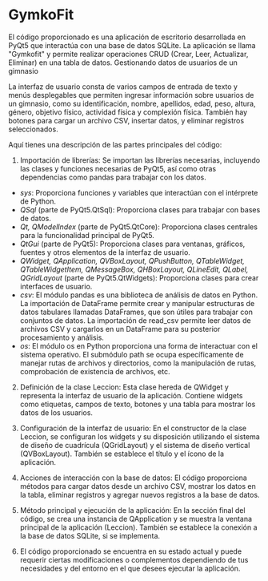 # GymkoFit

El código proporcionado es una aplicación de escritorio desarrollada en PyQt5 que interactúa con una base de datos SQLite. La aplicación se llama "Gymkofit" y permite realizar operaciones CRUD (Crear, Leer, Actualizar, Eliminar) en una tabla de datos. Gestionando datos de usuarios de un gimnasio

La interfaz de usuario consta de varios campos de entrada de texto y menús desplegables que permiten ingresar información sobre usuarios de un gimnasio, como su identificación, nombre, apellidos, edad, peso, altura, género, objetivo físico, actividad física y complexión física. También hay botones para cargar un archivo CSV, insertar datos, y eliminar registros seleccionados.

Aquí tienes una descripción de las partes principales del código:

1. Importación de librerías: Se importan las librerías necesarias, incluyendo las clases y funciones necesarias de PyQt5, así como otras dependencias como pandas para trabajar con los datos.
- *sys*: Proporciona funciones y variables que interactúan con el intérprete de Python.
- *QSql* (parte de PyQt5.QtSql): Proporciona clases para trabajar con bases de datos.
- *Qt, QModelIndex* (parte de PyQt5.QtCore): Proporciona clases centrales para la funcionalidad principal de PyQt5.
- *QtGui* (parte de PyQt5): Proporciona clases para ventanas, gráficos, fuentes y otros elementos de la interfaz de usuario.
- *QWidget, QApplication, QVBoxLayout, QPushButton, QTableWidget, QTableWidgetItem, QMessageBox, QHBoxLayout, QLineEdit, QLabel, QGridLayout* (parte de PyQt5.QtWidgets): Proporciona clases para crear interfaces de usuario.
- *csv*: El módulo pandas es una biblioteca de análisis de datos en Python. La importación de DataFrame permite crear y manipular estructuras de datos tabulares llamadas DataFrames, que son útiles para trabajar con conjuntos de datos. La importación de read_csv permite leer datos de archivos CSV y cargarlos en un DataFrame para su posterior procesamiento y análisis.
- *os*: El módulo os en Python proporciona una forma de interactuar con el sistema operativo. El submódulo path se ocupa específicamente de manejar rutas de archivos y directorios, como la manipulación de rutas, comprobación de existencia de archivos, etc.
  
2. Definición de la clase Leccion: Esta clase hereda de QWidget y representa la interfaz de usuario de la aplicación. Contiene widgets como etiquetas, campos de texto, botones y una tabla para mostrar los datos de los usuarios.

3. Configuración de la interfaz de usuario: En el constructor de la clase Leccion, se configuran los widgets y su disposición utilizando el sistema de diseño de cuadrícula (QGridLayout) y el sistema de diseño vertical (QVBoxLayout). También se establece el título y el ícono de la aplicación.

4. Acciones de interacción con la base de datos: El código proporciona métodos para cargar datos desde un archivo CSV, mostrar los datos en la tabla, eliminar registros y agregar nuevos registros a la base de datos.

5. Método principal y ejecución de la aplicación: En la sección final del código, se crea una instancia de QApplication y se muestra la ventana principal de la aplicación (Leccion). También se establece la conexión a la base de datos SQLite, si se implementa.

6. El código proporcionado se encuentra en su estado actual y puede requerir ciertas modificaciones o complementos dependiendo de tus necesidades y del entorno en el que desees ejecutar la aplicación.
